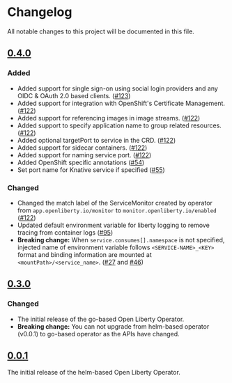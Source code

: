 <!--
This file includes chronologically ordered list of notable changes visible to end users for each version of the Open Liberty Operator. Keep a summary of the change and link to the pull request.

The format is based on [Keep a Changelog](https://keepachangelog.com/en/1.0.0/),
and this project adheres to [Semantic Versioning](https://semver.org/spec/v2.0.0.html).
-->

# Changelog
All notable changes to this project will be documented in this file.

## [0.4.0]

### Added

- Added support for single sign-on using social login providers and any OIDC & OAuth 2.0 based clients. ([#123](https://github.com/OpenLiberty/open-liberty-operator/pull/122))
- Added support for integration with OpenShift's Certificate Management. ([#122](https://github.com/OpenLiberty/open-liberty-operator/pull/122))
- Added support for referencing images in image streams. ([#122](https://github.com/OpenLiberty/open-liberty-operator/pull/122))
- Added support to specify application name to group related resources. ([#122](https://github.com/OpenLiberty/open-liberty-operator/pull/122))
- Added optional targetPort to service in the CRD. ([#122](https://github.com/OpenLiberty/open-liberty-operator/pull/122))
- Added support for sidecar containers. ([#122](https://github.com/OpenLiberty/open-liberty-operator/pull/122))
- Added support for naming service port.  ([#122](https://github.com/OpenLiberty/open-liberty-operator/pull/122))
- Added OpenShift specific annotations ([#54](https://github.com/application-stacks/runtime-component-operator/pull/54))
- Set port name for Knative service if specified ([#55](https://github.com/application-stacks/runtime-component-operator/pull/55))

### Changed

- Changed the match label of the ServiceMonitor created by operator from `app.openliberty.io/monitor` to `monitor.openliberty.io/enabled` ([#122](https://github.com/OpenLiberty/open-liberty-operator/pull/122))
- Updated default environment variable for liberty logging to remove tracing from container logs ([#95](https://github.com/OpenLiberty/open-liberty-operator/issues/95))
- **Breaking change:** When `service.consumes[].namespace` is not specified, injected name of environment variable follows `<SERVICE-NAME>_<KEY>` format and binding information are mounted at `<mountPath>/<service_name>`. ([#27](https://github.com/application-stacks/runtime-component-operator/pull/27) and [#46](https://github.com/application-stacks/runtime-component-operator/pull/46))

## [0.3.0]

### Changed

- The initial release of the go-based Open Liberty Operator. 
- **Breaking change:** You can not upgrade from helm-based operator (v0.0.1) to go-based operator as the APIs have changed. 

## [0.0.1]

The initial release of the helm-based Open Liberty Operator.

[Unreleased]: https://github.com/OpenLiberty/open-liberty-operator/compare/v0.4.0...HEAD
[0.4.0]: https://github.com/OpenLiberty/open-liberty-operator/compare/v0.3.0...v0.4.0
[0.3.0]: https://github.com/OpenLiberty/open-liberty-operator/compare/v0.0.1...v0.3.0
[0.0.1]: https://github.com/OpenLiberty/open-liberty-operator/releases/tag/v0.0.1
